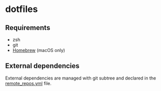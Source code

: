 # dotfiles

## Requirements

- zsh
- git
- [Homebrew](https://brew.sh/) (macOS only)

## External dependencies

External dependencies are managed with git subtree and declared in the [remote_repos.yml](remote_repos.yml) file.
